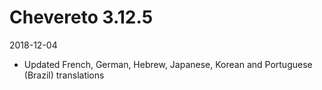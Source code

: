 # Chevereto 3.12.5

2018-12-04

- Updated French, German, Hebrew, Japanese, Korean and Portuguese (Brazil) translations
